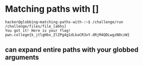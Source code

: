 # Matching paths with []
    hacker@globbing~matching-paths-with-:~$ /challenge/run /challenge/files/file_[abhs]
    You got it! Here is your flag!
    pwn.college{k_jtlgHbx_ZlZPg4g1dLkaCR3xY.dRjM4QDLwgzN0czW}
## can expand entire paths with your globbed arguments    
